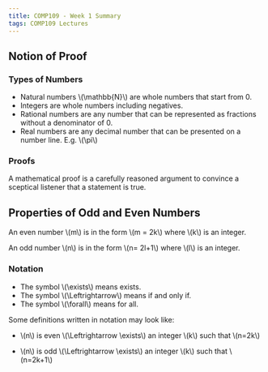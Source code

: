 ```yaml
---
title: COMP109 - Week 1 Summary
tags: COMP109 Lectures
---
```

## Notion of Proof
### Types of Numbers
* Natural numbers \\(\\mathbb{N}\\) are whole numbers that start from 0.
* Integers are whole numbers including negatives.
* Rational numbers are any number that can be represented as fractions without a denominator of 0.
* Real numbers are any decimal number that can be presented on a number line. E.g. \\(\\pi\\)

### Proofs
A mathematical proof is a carefully reasoned argument to convince a sceptical listener that a statement is true.

## Properties of Odd and Even Numbers
An even number \\(m\\) is in the form \\(m = 2k\\) where \\(k\\) is an integer.

An odd number \\(n\\) is in the form \\(n= 2l+1\\) where \\(l\\) is an integer.

### Notation
* The symbol \\(\\exists\\) means exists.
* The symbol \\(\\Leftrightarrow\\) means if and only if. 
* The symbol \\(\\forall\\) means for all.

Some definitions written in notation may look like:

* \\(n\\) is even \\(\\Leftrightarrow \\exists\\)  an integer \\(k\\) such that \\(n=2k\\)

* \\(n\\) is odd \\(\\Leftrightarrow \\exists\\)  an integer \\(k\\) such that \\(n=2k+1\\)
